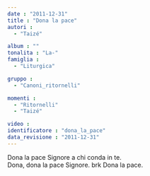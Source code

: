 ```yaml
---
date : "2011-12-31"
title : "Dona la pace"
autori : 
  - "Taizé"

album : ""
tonalita : "La-"
famiglia : 
  - "Liturgica"

gruppo : 
  - "Canoni_ritornelli"

momenti : 
  - "Ritornelli"
  - "Taizé"

video : 
identificatore : "dona_la_pace"
data_revisione : "2011-12-31"
---
```

  
  
Dona la pace Signore a chi conda in te.  
Dona, dona la pace Signore. brk Dona la pace.  
  
  
  
